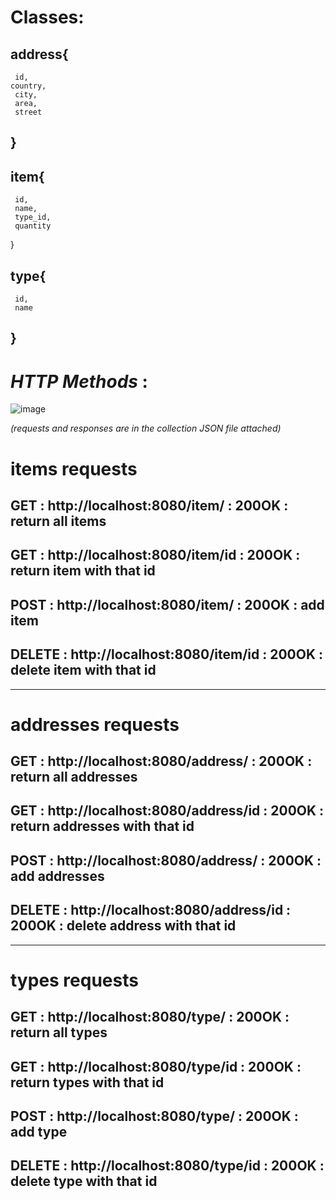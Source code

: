 # Classes:
## address{
     id,
    country,
     city,
     area,
     street
## }
## item{
     id,
     name,
     type_id,
     quantity   
}
## type{
     id,
     name
## }

#  *HTTP Methods* :
![image](https://user-images.githubusercontent.com/90826424/165402952-be9463f5-ac12-46b9-846c-4f836ec73c9a.png)

*_(requests and responses are in the collection JSON file attached)_*
# items requests
## GET : http://localhost:8080/item/ : 200OK : return all items 
## GET : http://localhost:8080/item/id : 200OK : return item with that id 
## POST : http://localhost:8080/item/ : 200OK : add item
## DELETE : http://localhost:8080/item/id : 200OK : delete item with that id 
__________________________________________________________________________
# addresses requests
## GET : http://localhost:8080/address/ : 200OK : return all addresses 
## GET : http://localhost:8080/address/id : 200OK : return addresses with that id 
## POST : http://localhost:8080/address/ : 200OK : add addresses 
## DELETE : http://localhost:8080/address/id : 200OK : delete address with that id 
__________________________________________________________________________
# types requests
## GET : http://localhost:8080/type/ : 200OK : return all types 
## GET : http://localhost:8080/type/id : 200OK : return types with that id 
## POST : http://localhost:8080/type/ : 200OK : add type
## DELETE : http://localhost:8080/type/id : 200OK : delete type with that id 
